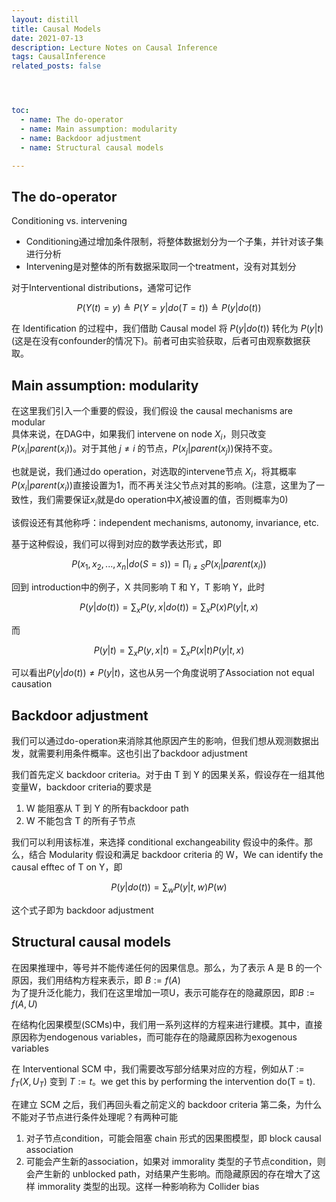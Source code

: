 ```yaml
---
layout: distill
title: Causal Models
date: 2021-07-13
description: Lecture Notes on Causal Inference
tags: CausalInference
related_posts: false




toc:
  - name: The do-operator
  - name: Main assumption: modularity
  - name: Backdoor adjustment
  - name: Structural causal models

---
```




## The do-operator
Conditioning vs. intervening
* Conditioning通过增加条件限制，将整体数据划分为一个子集，并针对该子集进行分析
* Intervening是对整体的所有数据采取同一个treatment，没有对其划分

对于Interventional distributions，通常可记作

$$P(Y (t) = y) \triangleq P(Y = y \vert do(T = t)) \triangleq P(y \vert do(t))$$

在 Identification 的过程中，我们借助 Causal model 将 $P(y\vert do(t))$ 转化为 $P(y\vert t)$ (这是在没有confounder的情况下)。前者可由实验获取，后者可由观察数据获取。

## Main assumption: modularity
在这里我们引入一个重要的假设，我们假设 the causal mechanisms are modular  
具体来说，在DAG中，如果我们 intervene on node $X_i$，则只改变$P(x_i\vert parent(x_i))$。对于其他 $j \neq i$ 的节点，$P(x_j\vert parent(x_j))$保持不变。

也就是说，我们通过do operation，对选取的intervene节点 $X_i$，将其概率$P(x_i\vert parent(x_i))$直接设置为1，而不再关注父节点对其的影响。(注意，这里为了一致性，我们需要保证$x_i$就是do operation中$X_i$被设置的值，否则概率为0)

该假设还有其他称呼：independent mechanisms, autonomy, invariance, etc.

基于这种假设，我们可以得到对应的数学表达形式，即

$$P(x_1,x_2,...,x_n\vert do(S=s)) = \prod_{i\neq S}P(x_i\vert parent(x_i))$$

回到 introduction中的例子，X 共同影响 T 和 Y，T 影响 Y，此时

$$P(y\vert do(t)) = \sum_xP(y,x\vert do(t)) = \sum_xP(x)P(y\vert t,x)$$

而

$$P(y\vert t) = \sum_xP(y,x\vert t) = \sum_xP(x\vert t)P(y\vert t,x)$$

可以看出$P(y\vert do(t))\neq P(y\vert t)$，这也从另一个角度说明了Association not equal causation


## Backdoor adjustment
我们可以通过do-operation来消除其他原因产生的影响，但我们想从观测数据出发，就需要利用条件概率。这也引出了backdoor adjustment

我们首先定义 backdoor criteria。对于由 T 到 Y 的因果关系，假设存在一组其他变量W，backdoor criteria的要求是
1. W 能阻塞从 T 到 Y 的所有backdoor path
2. W 不能包含 T 的所有子节点  

我们可以利用该标准，来选择 conditional exchangeability 假设中的条件。那么，结合 Modularity 假设和满足 backdoor criteria 的 W，We can identify the causal efftec of T on Y，即

$$P(y \vert do(t)) = \sum_w P(y | t, w) P(w)$$

这个式子即为 backdoor adjustment


## Structural causal models
在因果推理中，等号并不能传递任何的因果信息。那么，为了表示 A 是 B 的一个原因，我们用结构方程来表示，即 $B:=f(A)$  
为了提升泛化能力，我们在这里增加一项U，表示可能存在的隐藏原因，即$B:=f(A, U)$

在结构化因果模型(SCMs)中，我们用一系列这样的方程来进行建模。其中，直接原因称为endogenous variables，而可能存在的隐藏原因称为exogenous variables

在 Interventional SCM 中，我们需要改写部分结果对应的方程，例如从$T := f_T (X, U_T)$ 变到 $T:=t$。we get this by performing the intervention do(T = t).

在建立 SCM 之后，我们再回头看之前定义的 backdoor criteria 第二条，为什么不能对子节点进行条件处理呢？有两种可能
1. 对子节点condition，可能会阻塞 chain 形式的因果图模型，即 block causal association
2. 可能会产生新的association，如果对 immorality 类型的子节点condition，则会产生新的 unblocked path，对结果产生影响。而隐藏原因的存在增大了这样 immorality 类型的出现。这样一种影响称为 Collider bias


